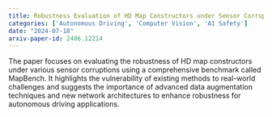 ```yaml
---
title: Robustness Evaluation of HD Map Constructors under Sensor Corruptions for Autonomous Driving
categories: ['Autonomous Driving', 'Computer Vision', 'AI Safety']
date: "2024-07-18"
arxiv-paper-id: 2406.12214
---
```

The paper focuses on evaluating the robustness of HD map constructors under various sensor corruptions using a comprehensive benchmark called MapBench. It highlights the vulnerability of existing methods to real-world challenges and suggests the importance of advanced data augmentation techniques and new network architectures to enhance robustness for autonomous driving applications.
